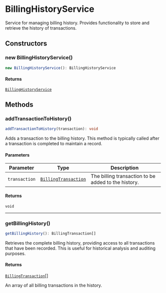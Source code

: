 # BillingHistoryService

Service for managing billing history.
Provides functionality to store and retrieve the history of transactions.

## Constructors

### new BillingHistoryService()

```ts
new BillingHistoryService(): BillingHistoryService
```

#### Returns

[`BillingHistoryService`](BillingHistoryService.md)

## Methods

### addTransactionToHistory()

```ts
addTransactionToHistory(transaction): void
```

Adds a transaction to the billing history.
This method is typically called after a transaction is completed to maintain a record.

#### Parameters

| Parameter | Type | Description |
| ------ | ------ | ------ |
| `transaction` | [`BillingTransaction`](../interfaces/BillingTransaction.md) | The billing transaction to be added to the history. |

#### Returns

`void`

***

### getBillingHistory()

```ts
getBillingHistory(): BillingTransaction[]
```

Retrieves the complete billing history, providing access to all transactions that have been recorded.
This is useful for historical analysis and auditing purposes.

#### Returns

[`BillingTransaction`](../interfaces/BillingTransaction.md)[]

An array of all billing transactions in the history.
